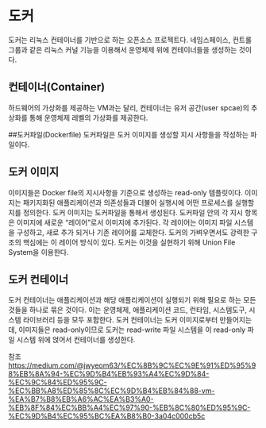 # 도커
도커는 리눅스 컨테이너를 기반으로 하는 오픈소스 프로젝트다. 
네임스페이스, 컨트롤 그룹과 같은 리눅스 커널 기능을 이용해서 운영체제 위에 컨테이너들을 생성하는 것이다.

## 컨테이너(Container)
하드웨어의 가상화를 제공하는 VM과는 달리, 
컨테이너는 유저 공간(user spcae)의 추상화를 통해 운영체제 레벨의 가상화를 제공한다.

##도커파일(Dockerfile)
도커파일은 도커 이미지를 생성할 지시 사항들을 작성하는 파일이다.

## 도커 이미지
이미지들은 Docker file의 지시사항을 기준으로 생성하는 read-only 템플릿이다. 
이미지는 패키지화된 애플리케이션과 의존성들과 더불어 실행시에 어떤 프로세스를 실행할지를 정의한다.
도커 이미지는 도커파일을 통해서 생성된다. 
도커파일 안의 각 지시 항목은 이미지에 새로운 “레이어”로서 이미지에 추가된다. 
각 레이어는 이미지 파일 시스템을 구성하고, 새로 추가 되거나 기존 레이어를 교체한다. 
도커의 가벼우면서도 강력한 구조의 핵심에는 이 레이어 방식이 있다. 
도커는 이것을 실현하기 위해 Union File System을 이용한다.

## 도커 컨테이너
도커 컨테이너는 애플리케이션과 해당 애플리케이션이 실행되기 위해 필요로 하는 모든 것들을 하나로 묶은 것이다. 
이는 운영체제, 애플리케이션 코드, 런타임, 시스템도구, 시스템 라이브러리 등을 모두 포함한다. 
도커 컨테이너는 도커 이미지로부터 만들어지는데, 
이미지들은 read-only이므로 도커는 read-write 파일 시스템을 이 read-only 파일 시스템 위에 얹어서 컨테이너를 생성한다.

참조 
https://medium.com/@jwyeom63/%EC%8B%9C%EC%9E%91%ED%95%98%EB%8A%94-%EC%9D%B4%EB%93%A4%EC%9D%84-%EC%9C%84%ED%95%9C-%EC%BB%A8%ED%85%8C%EC%9D%B4%EB%84%88-vm-%EA%B7%B8%EB%A6%AC%EA%B3%A0-%EB%8F%84%EC%BB%A4%EC%97%90-%EB%8C%80%ED%95%9C-%EC%9D%B4%EC%95%BC%EA%B8%B0-3a04c000cb5c
